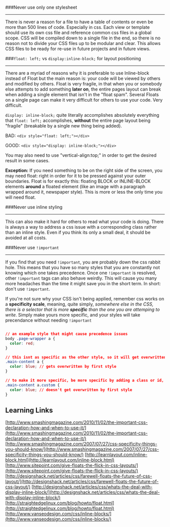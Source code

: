 ###Never use only one stylesheet
***

There is never a reason for a file to have a table of contents or even be more than 500 lines of code. Especially in css. Each view or template should use its own css file and reference common css files in a global scope. CSS will be compiled down to a single file in the end, so there is no reason not to divide your CSS files up to be modular and clear. This allows CSS files to be ready for re-use in future projects and in future views.

###`float: left;` vs `display:inline-block;` for layout positioning
***

There are a myriad of reasons why it is preferable to use Inline-block instead of Float but the main reason is: your code will be viewed by others and modified by others. Float is very fragile, in that when you or somebody else attempts to add something **later on**, the entire pages layout can break when adding a single element that isn't in the "float spam". Several Floats on a single page can make it very difficult for others to use your code. Very difficult.

`display: inline-block;` quite literally accomplishes absolutely everything that `float: left;` accomplishes, **without** the entire page layout being "fragile" (breakable by a single new thing being added).

BAD: `<div style="float: left;"></div>`

GOOD: `<div style="display: inline-block;"></div>`

You may also need to use "vertical-align:top;" in order to get the desired result in some cases.

**Exception:** If you need something to be on the right side of the screen, you may need float: right in order for it to be pressed against your outer boundaries. Float is for exactly this: floating BLOCK or INLINE-BLOCK elements **around** a floated element (like an image with a paragraph wrapped around it, newspaper style). This is more or less the only time you will need float.

###Never use inline styling
***

This can also make it hard for others to read what your code is doing. There is always a way to address a css issue with a corresponding class rather than an inline style. Even if you think its only a small deal, it should be avoided at all costs.

###Never use `!important`
***

If you find that you need `!important`, you are probably down the css rabbit hole. This means that you have so many styles that you are constantly not knowing which one takes precedence. Once one `!important` is resolved, other `!important` tags can also behave weirdly. This will cause you many more headaches than the time it might save you in the short term. In short: don't use `!important`.

If you're not sure why your CSS isn't being applied, remember css works on a **specificity scale**, meaning, quite simply, *somewhere else in the CSS, there is a selector that is more **specific** than the one you are attemping to write*. Simply make yours more specific, and your styles will take precendance without needing `!important`

```css

// an example style that might cause precedence issues
body .page-wrapper a {
  color: red;
}

// this isnt as specific as the other style, so it will get overwritten by color: red;
.main-content a {
  color: blue; // gets overwritten by first style
}

// to make it more specific, be more specific by adding a class or id, or by being more specific about what the anchor tag is contained within
.main-content a.custom {
  color: blue; // doesn't get overwritten by first style
}

```

Learning Links
--------------

[http://www.smashingmagazine.com/2010/11/02/the-important-css-declaration-how-and-when-to-use-it/](http://www.smashingmagazine.com/2010/11/02/the-important-css-declaration-how-and-when-to-use-it/)
[http://www.smashingmagazine.com/2007/07/27/css-specificity-things-you-should-know/](http://www.smashingmagazine.com/2007/07/27/css-specificity-things-you-should-know/)
[http://learnlayout.com/inline-block.html](http://learnlayout.com/inline-block.html)
[http://www.sitepoint.com/give-floats-the-flick-in-css-layouts/](http://www.sitepoint.com/give-floats-the-flick-in-css-layouts/)
[http://designshack.net/articles/css/farewell-floats-the-future-of-css-layout/](http://designshack.net/articles/css/farewell-floats-the-future-of-css-layout/)
[http://designshack.net/articles/css/whats-the-deal-with-display-inline-block/](http://designshack.net/articles/css/whats-the-deal-with-display-inline-block/)
[http://straightedgelinux.com/blog/howto/float.html](http://straightedgelinux.com/blog/howto/float.html)
[http://www.vanseodesign.com/css/inline-blocks/](http://www.vanseodesign.com/css/inline-blocks/)

